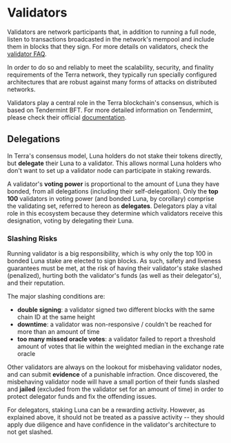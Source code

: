 # Validators

Validators are network participants that, in addition to running a full node, listen to transactions broadcasted in the network's mempool and include them in blocks that they sign. For more details on validators, check the [validator FAQ](../validator/faq.md).

In order to do so and reliably to meet the scalability, security, and finality requirements of the Terra network, they typically run specially configured architectures that are robust against many forms of attacks on distributed networks.

Validators play a central role in the Terra blockchain's consensus, which is based on Tendermint BFT. For more detailed information on Tendermint, please check their official [documentation](https://docs.tendermint.com/).

## Delegations

In Terra's consensus model, Luna holders do not stake their tokens directly, but **delegate** their Luna to a validator. This allows normal Luna holders who don't want to set up a validator node can participate in staking rewards.

A validator's **voting power** is proportional to the amount of Luna they have bonded, from all delegations (including their self-delegation). Only the **top 100** validators in voting power (and bonded Luna, by corollary) comprise the validating set, referred to hereon as **delegates**. Delegators play a vital role in this ecosystem because they determine which validators receive this designation, voting by delegating their Luna.

### Slashing Risks

Running validator is a big responsibility, which is why only the top 100 in bonded Luna stake are elected to sign blocks. As such, safety and liveness guarantees must be met, at the risk of having their validator's stake slashed (penalized), hurting both the validator's funds (as well as their delegator's), and their reputation.

The major slashing conditions are:

- **double signing**: a validator signed two different blocks with the same chain ID at the same height
- **downtime**: a validator was non-responsive / couldn't be reached for more than an amount of time
- **too many missed oracle votes**: a validator failed to report a threshold amount of votes that lie within the weighted median in the exchange rate oracle

Other validators are always on the lookout for misbehaving validator nodes, and can submit **evidence** of a punishable infraction. Once discovered, the misbehaving validator node will have a small portion of their funds slashed and **jailed** (excluded from the validator set for an amount of time) in order to protect delegator funds and fix the offending issues.

For delegators, staking Luna can be a rewarding activity. However, as explained above, it should not be treated as a passive activity -- they should apply due diligence and have confidence in the validator's architecture to not get slashed.
